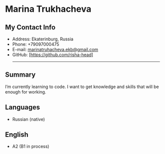 # Marina Trukhacheva
## My Contact Info
* Address: Ekaterinburg, Russia
* Phone: +79097000475
* E-mail: marinatruhacheva.ekb@gmail.com 
* GitHub: [https://github.com/risha-head]
  **************************************
## Summary
I’m currently learning to code. I want to get knowledge and skills that will be enough for working.
## Languages
* Russian (native)
## English
* A2 (B1 in process)
